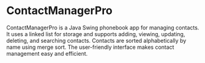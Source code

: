 # ContactManagerPro
ContactManagerPro is a Java Swing phonebook app for managing contacts. It uses a linked list for storage and supports adding, viewing, updating, deleting, and searching contacts. Contacts are sorted alphabetically by name using merge sort. The user-friendly interface makes contact management easy and efficient.
